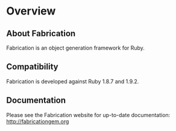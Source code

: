 # Overview

## About Fabrication

Fabrication is an object generation framework for Ruby.

## Compatibility

Fabrication is developed against Ruby 1.8.7 and 1.9.2.

## Documentation

Please see the Fabrication website for up-to-date documentation: http://fabricationgem.org
